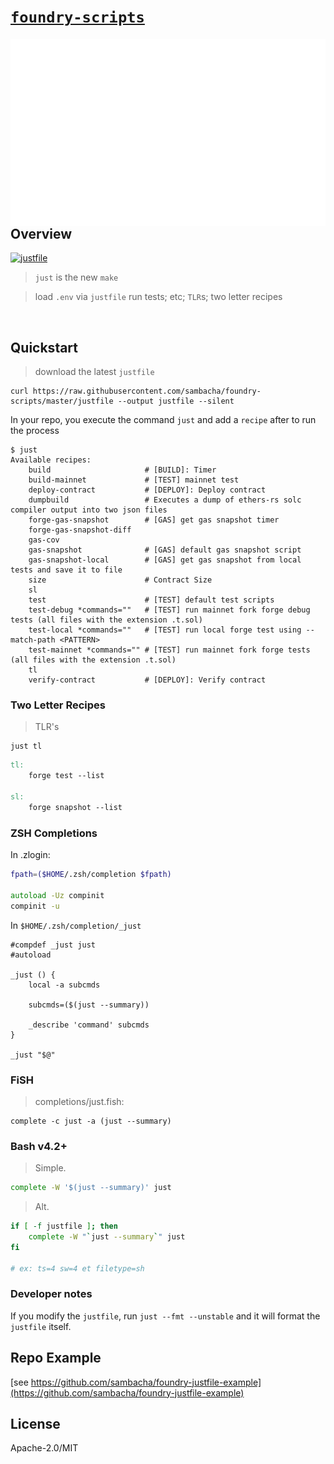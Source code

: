 # [`foundry-scripts`](https://github.com/sambacha/foundry-scripts)

<img alt="a picture of justfile recipes" align="right" src="https://raw.githubusercontent.com/sambacha/foundry-scripts/c6b6ef62dd0197975a765d655feae4302088bcef/.github/readme_justfile.svg" height="300"></img>

<br />
 
## Overview

[![justfile](https://github.com/sambacha/foundry-scripts/actions/workflows/justfile.yml/badge.svg)](https://github.com/sambacha/foundry-scripts/actions/workflows/justfile.yml) 

> `just` is the new `make`
> 

> load `.env` via `justfile`
> run tests; etc;
> `TLR`s; two letter recipes
<br />

## Quickstart

> download the latest `justfile`

```shell
curl https://raw.githubusercontent.com/sambacha/foundry-scripts/master/justfile --output justfile --silent
```

In your repo, you execute the command `just` and add a `recipe` after to run the process

```shell
$ just
Available recipes:
    build                     # [BUILD]: Timer
    build-mainnet             # [TEST] mainnet test
    deploy-contract           # [DEPLOY]: Deploy contract
    dumpbuild                 # Executes a dump of ethers-rs solc compiler output into two json files
    forge-gas-snapshot        # [GAS] get gas snapshot timer
    forge-gas-snapshot-diff
    gas-cov
    gas-snapshot              # [GAS] default gas snapshot script
    gas-snapshot-local        # [GAS] get gas snapshot from local tests and save it to file
    size                      # Contract Size
    sl
    test                      # [TEST] default test scripts
    test-debug *commands=""   # [TEST] run mainnet fork forge debug tests (all files with the extension .t.sol)
    test-local *commands=""   # [TEST] run local forge test using --match-path <PATTERN>
    test-mainnet *commands="" # [TEST] run mainnet fork forge tests (all files with the extension .t.sol)
    tl
    verify-contract           # [DEPLOY]: Verify contract
```

### Two Letter Recipes

> TLR's

```shell
just tl
```

```makefile
tl:
    forge test --list

sl:
    forge snapshot --list
```


### ZSH Completions

In .zlogin:
```zsh
fpath=($HOME/.zsh/completion $fpath)

autoload -Uz compinit
compinit -u
```
In `$HOME/.zsh/completion/_just`

```shell
#compdef _just just
#autoload

_just () {
    local -a subcmds

    subcmds=($(just --summary))

    _describe 'command' subcmds
}

_just "$@"
```

### FiSH

> completions/just.fish:

```fish
complete -c just -a (just --summary)
```

### Bash v4.2+

> Simple.
> 
```bash
complete -W '$(just --summary)' just
```
> Alt.

```bash
if [ -f justfile ]; then
    complete -W "`just --summary`" just
fi

# ex: ts=4 sw=4 et filetype=sh
```

### Developer notes

If you modify the `justfile`, run `just --fmt --unstable` and it will format the `justfile` itself.

## Repo Example

[see https://github.com/sambacha/foundry-justfile-example](https://github.com/sambacha/foundry-justfile-example)


## License

Apache-2.0/MIT
